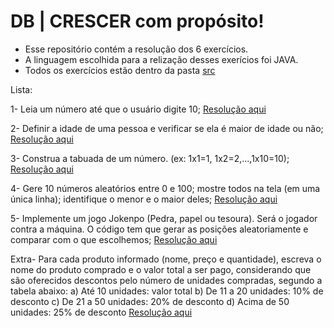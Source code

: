﻿# DB | CRESCER com propósito!

- Esse repositório contém a resolução dos 6 exercícios.
- A linguagem escolhida para a relização desses exerícios foi JAVA.
- Todos os exercícios estão dentro da pasta <a href="https://github.com/clickfrancis/desafio-db/tree/main/sr" target="_blank"> src </a>

Lista:

1- Leia um número até que o usuário digite 10; <a href="https://github.com/clickfrancis/desafio-db/blob/main/src/DesafioUm.java"  target="_blank"> Resolução aqui </a>

2- Definir a idade de uma pessoa e verificar se ela é maior de idade ou não; <a href="https://github.com/clickfrancis/desafio-db/blob/main/src/DesafioDois.java"  target="_blank"> Resolução aqui </a>

3- Construa a tabuada de um número. (ex: 1x1=1, 1x2=2,...,1x10=10); <a href="https://github.com/clickfrancis/desafio-db/blob/main/src/DesafioTres.java"  target="_blank"> Resolução aqui </a>

4- Gere 10 números aleatórios entre 0 e 100; mostre todos na tela (em uma única linha); identifique o menor e o maior deles; <a href="https://github.com/clickfrancis/desafio-db/blob/main/src/DesafioQuatro.java"  target="_blank"> Resolução aqui </a>

5- Implemente um jogo Jokenpo (Pedra, papel ou tesoura). Será o jogador contra a máquina. O código tem que gerar as posições aleatoriamente e comparar com o que escolhemos; <a href="https://github.com/clickfrancis/desafio-db/blob/main/src/DesafioCinco.java"  target="_blank"> Resolução aqui </a>

Extra- Para cada produto informado (nome, preço e quantidade), escreva o nome do produto comprado e o valor total a ser pago, considerando que são oferecidos descontos pelo número de unidades compradas, segundo a tabela abaixo:
a) Até 10 unidades: valor total 
b) De 11 a 20 unidades: 10% de desconto
c) De 21 a 50 unidades: 20% de desconto
d) Acima de 50 unidades: 25% de desconto 
<a href="https://github.com/clickfrancis/desafio-db/blob/main/src/DesafioExtra.java"  target="_blank"> Resolução aqui </a>
